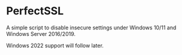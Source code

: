 # PerfectSSL

A simple script to disable insecure settings under Windows 10/11 and Windows Server 2016/2019. 

Windows 2022 support will follow later.
